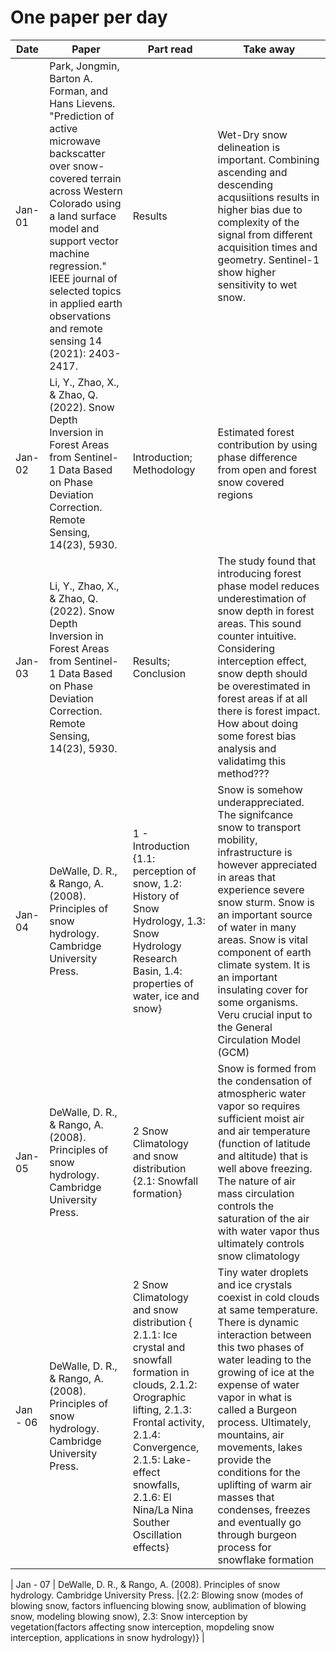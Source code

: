 # One paper per day

| Date     | Paper                                                                                                                                                                                                                                                                                                                      | Part read                                                                                                                                                                                                                                                 | Take away                                                                                                                                                                                                                                                                                                                                                                                                                                         |
| -------- | -------------------------------------------------------------------------------------------------------------------------------------------------------------------------------------------------------------------------------------------------------------------------------------------------------------------------- | --------------------------------------------------------------------------------------------------------------------------------------------------------------------------------------------------------------------------------------------------------- | ------------------------------------------------------------------------------------------------------------------------------------------------------------------------------------------------------------------------------------------------------------------------------------------------------------------------------------------------------------------------------------------------------------------------------------------------- |
| Jan-01   | Park, Jongmin, Barton A. Forman, and Hans Lievens. "Prediction of active microwave backscatter over snow-covered terrain across Western Colorado using a land surface model and support vector machine regression." IEEE journal of selected topics in applied earth observations and remote sensing 14 (2021): 2403-2417. | Results                                                                                                                                                                                                                                                   | Wet-Dry snow delineation is important. Combining ascending and descending acqusiitions results in higher bias due to complexity of the signal from different acquisition times and geometry. Sentinel-1 show higher sensitivity to wet snow.                                                                                                                                                                                                      |
| Jan-02   | Li, Y., Zhao, X., & Zhao, Q. (2022). Snow Depth Inversion in Forest Areas from Sentinel-1 Data Based on Phase Deviation Correction. Remote Sensing, 14(23), 5930.                                                                                                                                                          | Introduction; Methodology                                                                                                                                                                                                                                 | Estimated forest contribution by using phase difference from open and forest snow covered regions                                                                                                                                                                                                                                                                                                                                                 |
| Jan-03   | Li, Y., Zhao, X., & Zhao, Q. (2022). Snow Depth Inversion in Forest Areas from Sentinel-1 Data Based on Phase Deviation Correction. Remote Sensing, 14(23), 5930.                                                                                                                                                          | Results; Conclusion                                                                                                                                                                                                                                       | The study found that introducing forest phase model reduces underestimation of snow depth in forest areas. This sound counter intuitive. Considering interception effect, snow depth should be overestimated in forest areas if at all there is forest impact. How about doing some forest bias analysis and validatimg this method???                                                                                                            |
| Jan-04   | DeWalle, D. R., & Rango, A. (2008). Principles of snow hydrology. Cambridge University Press.                                                                                                                                                                                                                              | 1 - Introduction {1.1: perception of snow, 1.2: History of Snow Hydrology, 1.3: Snow Hydrology Research Basin, 1.4: properties of water, ice and snow}                                                                                                    | Snow is somehow underappreciated. The signifcance snow to transport mobility, infrastructure is however appreciated in areas that experience severe snow sturm. Snow is an important source of water in many areas. Snow is vital component of earth climate system. It is an important insulating cover for some organisms. Veru crucial input to the General Circulation Model (GCM)                                                            |
| Jan-05   | DeWalle, D. R., & Rango, A. (2008). Principles of snow hydrology. Cambridge University Press.                                                                                                                                                                                                                              | 2 Snow Climatology and snow distribution {2.1: Snowfall formation}                                                                                                                                                                                        | Snow is formed from the condensation of atmospheric water vapor so requires sufficient moist air and air temperature (function of latitude and altitude) that is well above freezing. The nature of air mass circulation controls the saturation of the air with water vapor thus ultimately controls snow climatology                                                                                                                            |
| Jan - 06 | DeWalle, D. R., & Rango, A. (2008). Principles of snow hydrology. Cambridge University Press.                                                                                                                                                                                                                              | 2 Snow Climatology and snow distribution { 2.1.1: Ice crystal and snowfall formation in clouds, 2.1.2: Orographic lifting, 2.1.3: Frontal activity, 2.1.4: Convergence, 2.1.5: Lake-effect snowfalls, 2.1.6: El Nina/La Nina Souther Oscillation effects} | Tiny water droplets and ice crystals coexist in cold clouds at same temperature. There is dynamic interaction between this two phases of water leading to the growing of ice at the expense of water vapor in what is called a Burgeon process. Ultimately, mountains, air movements, lakes provide the conditions for the uplifting of warm air masses that condenses, freezes and eventually go through burgeon process for snowflake formation |

| Jan - 07 | DeWalle, D. R., & Rango, A. (2008). Principles of snow hydrology. Cambridge University Press. |{2.2: Blowing snow (modes of blowing snow, factors influencing blowing snow, aublimation of blowing snow, modeling blowing snow), 2.3: Snow interception by vegetation(factors affecting snow interception, mopdeling snow interception, applications in snow hydrology)} |
